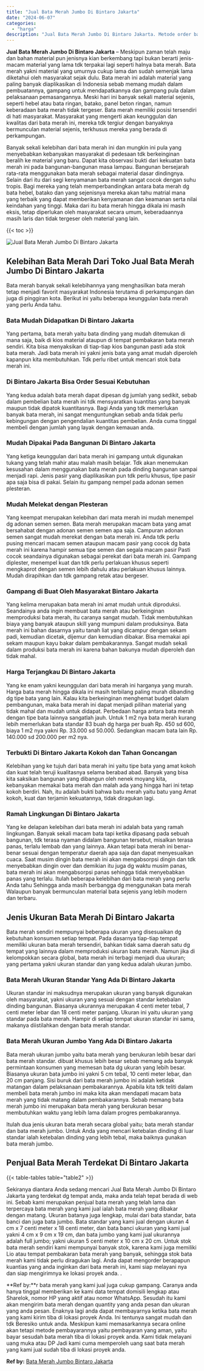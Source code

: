 ```yaml
---
title: "Jual Bata Merah Jumbo Di Bintaro Jakarta"
date: "2024-06-07"
categories: 
  - "harga"
description: "Jual Bata Merah Jumbo Di Bintaro Jakarta. Metode order bata merah yang kami jual juga cukup gampang. Caranya anda hanya tinggal memberikan ke kami data tempa..."
---
```


**Jual Bata Merah Jumbo Di Bintaro Jakarta** – Meskipun zaman telah maju dan bahan material pun jenisnya kian berkembang tapi bukan berarti jenis-macam material yang lama tdk terpakai lagi seperti halnya bata merah. Bata merah yakni material yang umurnya cukup lama dan sudah semenjak lama diketahui oleh masyarakat sejak dulu. Bata merah ini adalah material yang paling banyak diaplikasikan di Indonesia sebab memang mudah dalam pembuatannya, gampang untuk mendapatkannya dan gampang pula dalam pelaksanaan pemasangannya. Meski hari ini banyak sekali material sejenis, seperti hebel atau bata ringan, batako, panel beton ringan, namun keberadaan bata merah tidak tergeser. Bata merah memiliki posisi tersendiri di hati masyarakat. Masyarakat yang mengerti akan keunggulan dan kwalitas dari bata merah ini, mereka tdk tergiur dengan banyaknya bermunculan material sejenis, terkhusus mereka yang berada di perkampungan.

Banyak sekali kelebihan dari bata merah ini dan mungkin ini pula yang menyebabkan kebanyakan masyarakat di pedesaan tdk berkeinginan beralih ke material yang baru. Dapat kita observasi bukti dari kekuatan bata merah ini pada bangunan-bangunan masa lampau. Bangunan bersejarah rata-rata menggunakan bata merah sebagai material dasar dindingnya. Selain dari itu dari segi kenyamanan bata merah sangat cocok dengan suhu tropis. Bagi mereka yang telah memperbandingkan antara bata merah dg bata hebel, batako dan yang sejenisnya mereka akan tahu matrial mana yang terbaik yang dapat memberikan kenyamanan dan keamanan serta nilai keindahan yang tinggi. Maka dari itu bata merah hingga dikala ini masih eksis, tetap diperlukan oleh masyarakat secara umum, keberadaannya masih laris dan tidak tergeser oleh material yang lain.

{{< toc >}}

![Jual Bata Merah Jumbo Di Bintaro Jakarta](/images/jual-bata-merah-36.png)

## Kelebihan Bata Merah Dari Toko Jual Bata Merah Jumbo Di Bintaro Jakarta

Bata merah banyak sekali kelebihannya yang menghasilkan bata merah tetap menjadi favorit masyarakat Indonesia terutama di perkampungan dan juga di pinggiran kota. Berikut ini yaitu beberapa keunggulan bata merah yang perlu Anda tahu.

### Bata Mudah Didapatkan Di Bintaro Jakarta

Yang pertama, bata merah yaitu bata dinding yang mudah ditemukan di mana saja, baik di kios material ataupun di tempat pembakaran bata merah sendiri. Kita bisa menyaksikan di tiap-tiap kios bangunan pasti ada stok bata merah. Jadi bata merah ini yakni jenis bata yang amat mudah diperoleh kapanpun kita membutuhkan. Tdk perlu ribet untuk mencari stok bata merah ini.

### Di Bintaro Jakarta Bisa Order Sesuai Kebutuhan

Yang kedua adalah bata merah dapat dipesan dg jumlah yang sedikit, sebab dalam pembelian bata merah ini tdk mensyaratkan kuantitas yang banyak maupun tidak dipatok kuantitasnya. Bagi Anda yang tdk memerlukan banyak bata merah, ini sangat menguntungkan sebab anda tidak perlu kebingungan dengan pengendalian kuantitas pembelian. Anda cuma tinggal membeli dengan jumlah yang layak dengan kemauan anda.

### Mudah Dipakai Pada Bangunan Di Bintaro Jakarta

Yang ketiga keunggulan dari bata merah ini gampang untuk digunakan tukang yang telah mahir atau malah masih belajar. Tdk akan menemukan kesusahan dalam menggunakan bata merah pada dinding bangunan sampai menjadi rapi. Jenis pasir yang diaplikasikan pun tdk perlu khusus, tipe pasir apa saja bisa di pakai. Selain itu gampang nempel pada adonan semen plesteran.

### Mudah Melekat dengan Plesteran

Yang keempat merupakan kelebihan dari mata merah ini mudah menempel dg adonan semen semen. Bata merah merupakan macam bata yang amat bersahabat dengan adonan semen semen apa saja. Campuran adonan semen sangat mudah merekat dengan bata merah ini. Anda tdk perlu pusing mencari macam semen ataupun macam pasir yang cocok dg bata merah ini karena hampir semua tipe semen dan segala macam pasir Pasti cocok seandainya digunakan sebagai perekat dari bata merah ini. Gampang diplester, menempel kuat dan tdk perlu perlakuan khusus seperti mengkaprot dengan semen lebih dahulu atau perlakuan khusus lainnya. Mudah dirapihkan dan tdk gampang retak atau bergeser.

### Gampang di Buat Oleh Masyarakat Bintaro Jakarta

Yang kelima merupakan bata merah ini amat mudah untuk diproduksi. Seandainya anda ingin membuat bata merah atau berkeinginan memproduksi bata merah, itu caranya sangat mudah. Tidak membutuhkan biaya yang banyak ataupun skill yang mumpuni dalam produksinya. Bata merah ini bahan dasarnya yaitu tanah liat yang dicampur dengan sekam padi, kemudian dicetak, dijemur dan kemudian dibakar. Bisa memakai api sekam maupun kayu bakar dalam pembakarannya. Sangat mudah sekali dalam produksi bata merah ini karena bahan bakunya mudah diperoleh dan tidak mahal.

### Harga Terjangkau Di Bintaro Jakarta

Yang ke enam yakni keunggulan dari bata merah ini harganya yang murah. Harga bata merah hingga dikala ini masih terbilang paling murah dibanding dg tipe bata yang lain. Kalau kita berkeinginan menghemat budget dalam pembangunan, maka bata merah ini dapat menjadi pilihan material yang tidak mahal dan mudah untuk didapat. Perbedaan harga antara bata merah dengan tipe bata lainnya sangatlah jauh. Untuk 1 m2 nya bata merah kurang lebih memerlukan bata standar 83 buah dg harga per buah Rp. 450 sd 600, biaya 1 m2 nya yakni Rp. 33.000 sd 50.000. Sedangkan macam bata lain Rp. 140.000 sd 200.000 per m2 nya.

### Terbukti Di Bintaro Jakarta Kokoh dan Tahan Goncangan

Kelebihan yang ke tujuh dari bata merah ini yaitu tipe bata yang amat kokoh dan kuat telah teruji kualitasnya selama berabad abad. Banyak yang bisa kita saksikan bangunan yang dibangun oleh nenek moyang kita, kebanyakan memakai bata merah dan malah ada yang hingga hari ini tetap kokoh berdiri. Nah, itu adalah bukti bahwa batu merah yaitu batu yang Amat kokoh, kuat dan terjamin kekuatannya, tidak diragukan lagi.

### Ramah Lingkungan Di Bintaro Jakarta

Yang ke delapan kelebihan dari bata merah ini adalah bata yang ramah lingkungan. Banyak sekali macam bata tapi ketika dipasang pada sebuah bangunan, tdk terasa nyaman didalam bangunan tersebut, misalkan terasa panas, terlalu lembab dan yang lainnya. Akan tetapi bata merah ini benar-benar sesuai dengan temperatur daerah apa saja dan dapat menyesuaikan cuaca. Saat musim dingin bata merah ini akan mengabsorpsi dingin dan tdk menyebabkan dingin over dan demikian itu juga dg waktu musim panas, bata merah ini akan mengabsorpsi panas sehingga tidak menyebabkan panas yang terlalu. Itulah beberapa kelebihan dari bata merah yang perlu Anda tahu Sehingga anda masih berbangga dg menggunakan bata merah Walaupun banyak bermunculan material bata sejenis yang lebih modern dan terbaru.

## Jenis Ukuran Bata Merah Di Bintaro Jakarta

Bata merah sendiri mempunyai beberapa ukuran yang disesuaikan dg kebutuhan konsumen setiap tempat. Pada dasarnya tiap-tiap tempat memiliki ukuran bata merah tersendiri, bahkan tidak sama daerah satu dg tempat yang lainnya dalam memproduksi ukuran bata merah. Namun jika di kelompokkan secara global, bata merah ini terbagi menjadi dua ukuran; yang pertama yakni ukuran standar dan yang kedua adalah ukuran jumbo.

### Bata Merah Ukuran Standar Yang Ada Di Bintaro Jakarta

Ukuran standar ini maksudnya merupakan ukuran yang banyak digunakan oleh masyarakat, yakni ukuran yang sesuai dengan standar ketebalan dinding bangunan. Biasanya ukurannya merupakan 4 centi meter tebal, 7 centi meter lebar dan 18 centi meter panjang. Ukuran ini yaitu ukuran yang standar pada bata merah. Hampir di setiap tempat ukuran standar ini sama, makanya diistilahkan dengan bata merah standar.

### Bata Merah Ukuran Jumbo Yang Ada Di Bintaro Jakarta

Bata merah ukuran jumbo yaitu bata merah yang berukuran lebih besar dari bata merah standar. dibuat khusus lebih besar sebab memang ada banyak permintaan konsumen yang memesan bata dg ukuran yang lebih besar. Biasanya ukuran bata jumbo ini yakni 5 cm tebal, 10 centi meter lebar, dan 20 cm panjang. Sisi buruk dari bata merah jumbo ini adalah ketidak matangan dalam pelaksanaan pembakarannya. Apabila kita tdk teliti dalam membeli bata merah jumbo ini maka kita akan mendapati macam bata merah yang tidak matang dalam pembakarannya. Sebab memang bata merah jumbo ini merupakan bata merah yang berukuran besar membutuhkan waktu yang lebih lama dalam progres pembakarannya.

Itulah dua jenis ukuran bata merah secara global yaitu; bata merah standar dan bata merah jumbo. Untuk Anda yang mencari ketebalan dinding di luar standar ialah ketebalan dinding yang lebih tebal, maka baiknya gunakan bata merah jumbo.

## Penjual Bata Merah Terdekat Di Bintaro Jakarta

{{< table-tables table="table2" >}}

Sekiranya diantara Anda sedang mencari Jual Bata Merah Jumbo Di Bintaro Jakarta yang terdekat dg tempat anda, maka anda telah tepat berada di web ini. Sebab kami merupakan penjual bata merah yang telah lama dan terpercaya bata merah yang kami jual ialah bata merah yang dibakar dengan matang. Ukuran batanya juga lengkap, mulai dari bata standar, bata banci dan juga bata jumbo. Bata standar yang kami jual dengan ukuran 4 cm x 7 centi meter x 18 centi meter, dan bata banci ukuran yang kami jual yakni 4 cm x 9 cm x 19 cm, dan bata jumbo yang kami jual ukurannya adalah full jumbo; yakni ukuran 5 centi meter x 10 cm x 20 cm. Untuk stok bata merah sendiri kami mempunyai banyak stok, karena kami juga memiliki Lio atau tempat pembakaran bata merah yang banyak, sehingga stok bata merah kami tidak perlu diragukan lagi. Anda dapat mengorder berapapun kuantias yang anda inginkan dari bata merah ini, kami siap melayani nya dan siap mengirimnya ke lokasi proyek anda.
.

**Ref by:**r bata merah yang kami jual juga cukup gampang. Caranya anda hanya tinggal memberikan ke kami data tempat domisili lengkap atau Sharelok, nomor HP yang aktif atau nomor WhatsApp. Sesudah itu kami akan mengirim bata merah dengan quantity yang anda pesan dan ukuran yang anda pesan. Enaknya lagi anda dapat membayarnya ketika bata merah yang kami kirim tiba di lokasi proyek Anda. Ini tentunya sangat mudah dan tdk Beresiko untuk anda. Meskipun kami memasarkannya secara online akan tetapi metode pembayarannya yaitu pembayaran yang aman, yaitu bayar sesudah bata merah tiba di lokasi proyek anda. Kami tidak melayani uang muka atau DP Jadi kami cuma memperoleh uang saat bata merah yang kami jual sudah tiba di lokasi proyek anda.

**Ref by:** [Bata Merah Jumbo Bintaro Jakarta](https://id.wikipedia.org/wiki/Bata)
